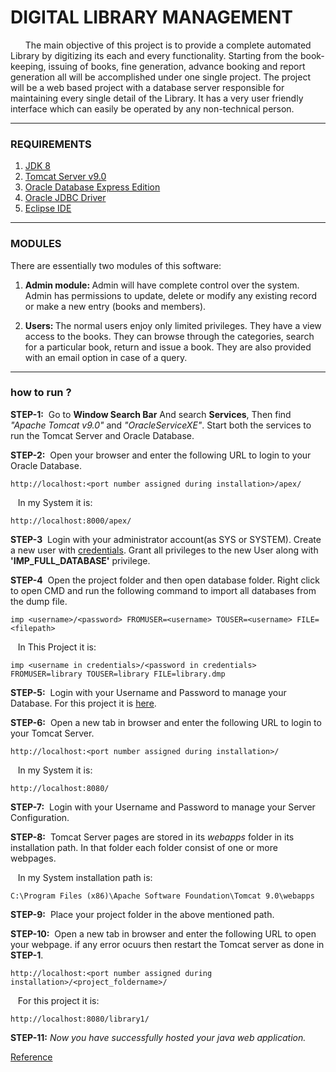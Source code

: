 # DIGITAL LIBRARY MANAGEMENT
&nbsp;&nbsp;&nbsp;&nbsp;&nbsp; The main objective of this project is to provide a complete automated Library by digitizing its each and every functionality. Starting from the book-keeping, issuing of books, fine generation, advance booking and report generation all will be accomplished under one single project. The project will be a web based project with a database server responsible for maintaining every single detail of the Library. It has a very user friendly interface which can easily be operated by any non-technical person.
***
### REQUIREMENTS
1. <a href="https://www.oracle.com/in/java/technologies/javase/javase8-archive-downloads.html">JDK 8</a>
2. <a href="https://tomcat.apache.org/download-90.cgi">Tomcat Server v9.0</a>
3. <a href="https://www.oracle.com/database/technologies/xe-downloads.html">Oracle Database Express Edition</a>
4. <a href="https://download.oracle.com/otn-pub/otn_software/jdbc/233/ojdbc8.jar">Oracle JDBC Driver</a>
5. <a href="https://www.eclipse.org/downloads/packages/installer">Eclipse IDE</a>
***
### MODULES

There are essentially two modules of this software:

1. <b>Admin module: </b>Admin will have complete control over the system. Admin has permissions to update, delete or modify any existing record or make a new entry (books and members).

2. <b>Users: </b>The normal users enjoy only limited privileges. They have a view access to the books. They can browse through the categories, search for a particular book, return and issue a book. They are also provided with an email option in case of a query.
***
### how to run ?
<b>STEP-1:</b>&nbsp; Go to <b>Window Search Bar</b> And search <b>Services</b>, Then find <em>"Apache Tomcat v9.0"</em> and <em>"OracleServiceXE"</em>. Start both the services to run the Tomcat Server and Oracle Database.

<b>STEP-2:</b>&nbsp; Open your browser and enter the following URL to login to your Oracle Database.
~~~
http://localhost:<port number assigned during installation>/apex/
~~~
&nbsp;&nbsp;&nbsp;In my System it is: 
~~~
http://localhost:8000/apex/
~~~
<b>STEP-3</b>&nbsp; Login with your administrator account(as SYS or SYSTEM). Create a new user with <a href="https://github.com/SHISHIR1973/oibsip_task5/blob/e7934656384491b12210e7a097c01ffd46d6a4da/oracle.txt" target="_blank">credentials</a>. Grant all privileges to the new User along with <strong>'IMP_FULL_DATABASE'</strong> privilege.

<b>STEP-4</b>&nbsp; Open the project folder and then open database folder. Right click to open CMD and run the following command to import all databases from the dump file.
~~~
imp <username>/<password> FROMUSER=<username> TOUSER=<username> FILE=<filepath>
~~~
&nbsp;&nbsp;&nbsp;In This Project it is: 
~~~
imp <username in credentials>/<password in credentials> FROMUSER=library TOUSER=library FILE=library.dmp
~~~
<b>STEP-5:</b>&nbsp; Login with your Username and Password to manage your Database. For this project it is <a href="https://github.com/SHISHIR1973/oibsip_task5/blob/e7934656384491b12210e7a097c01ffd46d6a4da/oracle.txt" target="_blank">here</a>.

<b>STEP-6:</b>&nbsp; Open a new tab in browser and enter the following URL to login to your Tomcat Server.
~~~
http://localhost:<port number assigned during installation>/
~~~
&nbsp;&nbsp;&nbsp;In my System it is: 
~~~
http://localhost:8080/
~~~
<b>STEP-7:</b>&nbsp; Login with your Username and Password to manage your Server Configuration.

<b>STEP-8:</b>&nbsp; Tomcat Server pages are stored in its <em>webapps</em> folder in its installation path. In that folder each folder consist of one or more webpages.

&nbsp;&nbsp;&nbsp;In my System installation path is:
~~~
C:\Program Files (x86)\Apache Software Foundation\Tomcat 9.0\webapps
~~~
<b>STEP-9:</b>&nbsp; Place your project folder in the above mentioned path.

<b>STEP-10:</b>&nbsp; Open a new tab in browser and enter the following URL to open your webpage. if any error ocuurs then restart the Tomcat server as done in <b>STEP-1</b>.
~~~
http://localhost:<port number assigned during installation>/<project_foldername>/
~~~
&nbsp;&nbsp;&nbsp;For this project it is: 
~~~
http://localhost:8080/library1/
~~~
<b>STEP-11:</b> <em>Now you have successfully hosted your java web application.</em>

<a href="https://github.com/SHISHIR1973/oibsip_task4#requirements">Reference</a>
